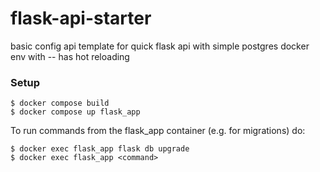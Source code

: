 # flask-api-starter
basic config api template for quick flask api with simple postgres docker env with -- has hot reloading


### Setup
```
$ docker compose build
$ docker compose up flask_app
```

To run commands from the flask_app container (e.g. for migrations) do:
```
$ docker exec flask_app flask db upgrade
$ docker exec flask_app <command>
```
